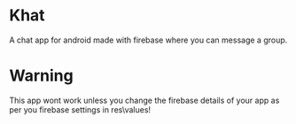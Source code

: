 # Khat
A chat app for android made with firebase where you can message a group.

# Warning
This app wont work unless you change the firebase details of your app as per you firebase settings in res\values!
